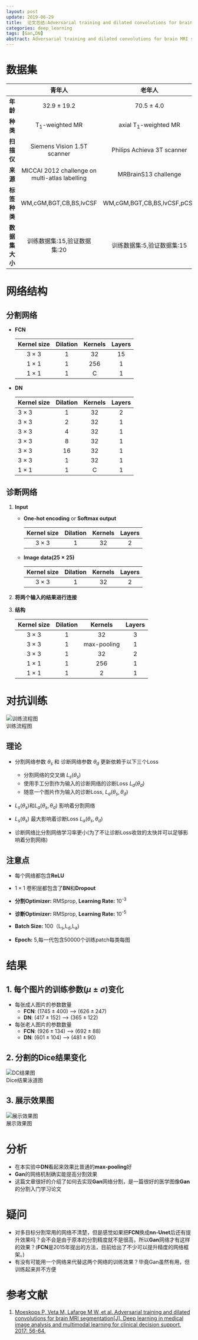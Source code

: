 ```yaml
---
layout: post
update: 2019-06-29
title:  论文总结:Adversarial training and dilated convolutions for brain MRI segmentation<sup>[1]</sup>
categories: deep_learning
tags: [Gan,DN]
abstract: Adversarial training and dilated convolutions for brain MRI segmentation的论文总结
---
```


# 数据集

|                |                     青年人                     |             老年人              |
| -------------: | :--------------------------------------------: | :-----------------------------: |
|       **年龄** |                 $32.9\pm19.2$                  |          $70.5\pm4.0$           |
|       **种类** |           T<sub>1</sub>-weighted MR            | axial T<sub>1</sub>-weighted MR |
|     **扫描仪** |          Siemens Vision 1.5T scanner           |   Philips Achieva 3T scanner    |
|       **来源** | MICCAI 2012 challenge on multi-atlas labelling |      MRBrainS13 challenge       |
|   **标签种类** |             WM,cGM,BGT,CB,BS,lvCSF             |   WM,cGM,BGT,CB,BS,lvCSF,pCSF   |
| **数据集大小** |          训练数据集:15,验证数据集:20           |   训练数据集:5,验证数据集:15    |

# 网络结构

## 分割网络

+ **FCN**

    | Kernel size | Dilation | Kernels | Layers |
    | :---------: | :------: | :-----: | :----: |
    | $3\times3$  |    1     |   32    |   15   |
    | $1\times1$  |    1     |   256   |   1    |
    | $1\times1$  |    1     |    C    |   1    |
        
+ **DN**

    | Kernel size | Dilation | Kernels | Layers |
    | :---------- | :------: | :-----: | :----: |
    | $3\times3$  |    1     |   32    |   2    |
    | $3\times3$  |    2     |   32    |   1    |
    | $3\times3$  |    4     |   32    |   1    |
    | $3\times3$  |    8     |   32    |   1    |
    | $3\times3$  |    16    |   32    |   1    |
    | $3\times3$  |    1     |   32    |   1    |
    | $1\times1$  |    1     |    C    |   1    |

## 诊断网络

1. **Input**

     + **One-hot encoding** or **Softmax output**
     
        | Kernel size | Dilation | Kernels | Layers |
        | :---------: | :------: | :-----: | :----: |
        | $3\times3$  |    1     |   32    |   2    |
        
     + **Image data($25\times25$)**
     
        | Kernel size | Dilation | Kernels | Layers |
        | :---------: | :------: | :-----: | :----: |
        | $3\times3$  |    1     |   32    |   2    |

2. **将两个输入的结果进行连接**
3. **结构**

    | Kernel size | Dilation |   Kernels   | Layers |
    | :---------: | :------: | :---------: | :----: |
    | $3\times3$  |    1     |     32      |   3    |
    | $3\times3$  |    1     | max-pooling |   1    |
    | $3\times3$  |    1     |     32      |   2    |
    | $1\times1$  |    1     |     256     |   1    |
    | $1\times1$  |    1     |      2      |   1    |

# 对抗训练

<div  class='image'>
    <img src='/assets/images/posts/2019/07/04/2019-07-04-adversarial_training.png' alt='训练流程图'/>
    <div class='image_alt'>训练流程图</div>
</div>

## 理论

* 分割网络参数 $\theta_s$  和 诊断网络参数 $\theta_d$ 更新依赖于以下三个Loss
    * 分割网络的交叉熵 $L_s(\theta_s)$
    * 使用手工分割作为输入的诊断网络的诊断Loss $L_d(\theta_d)$
    * 随意一个图片作为输入的诊断Loss, $L_a(\theta_s,\theta_d)$

* $L_s(\theta_s)$和$L_a(\theta_s,\theta_d)$ 影响着分割网络

* $L_s(\theta_s)$ 最大影响着诊断Loss $L_a(\theta_s,\theta_d)$

* 诊断网络比分割网络学习率更小(为了不让诊断Loss收敛的太快并可以足够影响着分割网络)
    
## 注意点
    
* 每个网络都包含**ReLU**

* $1\times1$ 卷积层都包含了**BN**和**Dropout**

* **分割Optimizer:** RMSprop, **Learning Rate:** 10<sup>-3</sup>

* **诊断Optimizer:** RMSprop, **Learning Rate:** 10<sup>-5</sup>

* **Batch Size:** 100（L<sub>s</sub>,L<sub>d</sub>,L<sub>a</sub>)

* **Epoch:** 5,每一代包含50000个训练patch每类每图

# 结果

## 1. 每个图片的训练参数$(\mu \pm \sigma)$变化

* 每张成人图片的参数数量
    * **FCN**: ($1745\pm400$) --> ($626\pm247$)
    * **DN**: ($417\pm152$) --> ($365\pm122$)
* 每张老人图片的参数数量
    * **FCN**: ($926\pm134$) --> ($692\pm88$)
    * **DN**: ($601\pm104$) --> ($481\pm90$)

## 2. 分割的Dice结果变化

<div class='image'>
    <img src='/assets/images/posts/2019/07/04/2019-07-04-dc_results.png' alt='DC结果图'/>
    <div class='image_alt'>Dice结果泳道图</div>
</div>

## 3. 展示效果图

<div class='image'>
    <img src='/assets/images/posts/2019/07/04/2019-07-04-image_result.png' alt='展示效果图'/>
    <div class='image_alt'>展示效果图</div>
</div>

# 分析

* 在本实验中**DN**看起来效果比普通的**max-pooling**好
* **Gan**的网络机制确实能提高分割效果
* 这篇文章很好的介绍了如何去实现**Gan**网络分割，是一篇很好的医学图像**Gan**的分割入门学习论文

# 疑问

* 对多目标分割常用的网络不清楚，但是感觉如果把**FCN**换成**nn-Unet**后还有提升效果吗？会不会是由于原本的分割精度就不是很高，所以**Gan**网络才有这样的效果？(**FCN**是2015年提出的方法，目前给出了不少可以提升精度的网络框架。)
* 有没有可能用一个网络来代替这两个网络的训练效果？毕竟Gan虽然有用，但训练起来并不方便

# 参考文献

1. [Moeskops P, Veta M, Lafarge M W, et al. Adversarial training and dilated convolutions for brain MRI segmentation[J]. Deep learning in medical image analysis and multimodal learning for clinical decision support, 2017: 56-64.](https://arxiv.org/pdf/1707.03195.pdf)
